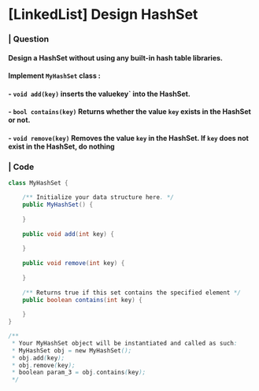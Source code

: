 # [LinkedList] Design HashSet

### | Question

#### Design a HashSet without using any built-in hash table libraries.

#### Implement `MyHashSet` class :

#### - `void add(key)` inserts the valuekey` into the HashSet.

#### - `bool contains(key)` Returns whether the value `key` exists in the HashSet or not. 

#### - `void remove(key)` Removes the value `key` in the HashSet. If `key` does not exist in the HashSet, do nothing

### | Code

```java
class MyHashSet {

    /** Initialize your data structure here. */
    public MyHashSet() {
        
    }
    
    public void add(int key) {
        
    }
    
    public void remove(int key) {
        
    }
    
    /** Returns true if this set contains the specified element */
    public boolean contains(int key) {
        
    }
}

/**
 * Your MyHashSet object will be instantiated and called as such:
 * MyHashSet obj = new MyHashSet();
 * obj.add(key);
 * obj.remove(key);
 * boolean param_3 = obj.contains(key);
 */
```


